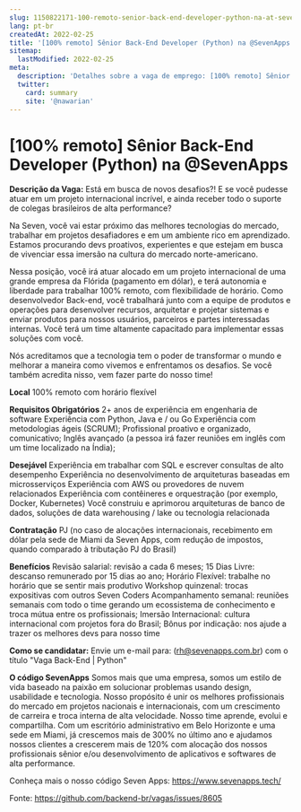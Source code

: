 ```yaml
---
slug: 1150822171-100-remoto-senior-back-end-developer-python-na-at-sevenapps
lang: pt-br
createdAt: 2022-02-25
title: '[100% remoto] Sênior Back-End Developer (Python) na @SevenApps - Vaga de Emprego'
sitemap:
  lastModified: 2022-02-25
meta:
  description: 'Detalhes sobre a vaga de emprego: [100% remoto] Sênior Back-End Developer (Python) na @SevenApps'
  twitter:
    card: summary
    site: '@nawarian'
---
```


# [100% remoto] Sênior Back-End Developer (Python) na @SevenApps

**Descrição da Vaga:**
Está em busca de novos desafios?! E se você pudesse atuar em um projeto internacional incrível, e ainda receber todo o suporte de colegas brasileiros de alta performance?

Na Seven, você vai estar próximo das melhores tecnologias do mercado, trabalhar em projetos desafiadores e em um ambiente rico em aprendizado. Estamos procurando devs proativos, experientes e que estejam em busca de vivenciar essa imersão na cultura do mercado norte-americano.

Nessa posição, você irá atuar alocado em um projeto internacional de uma grande empresa da Flórida (pagamento em dólar), e terá autonomia e liberdade para trabalhar 100% remoto, com flexibilidade de horário. Como desenvolvedor Back-end, você trabalhará junto com a equipe de produtos e operações para desenvolver recursos, arquitetar e projetar sistemas e enviar produtos para nossos usuários, parceiros e partes interessadas internas. Você terá um time altamente capacitado para implementar essas soluções com você.

Nós acreditamos que a tecnologia tem o poder de transformar o mundo e melhorar a maneira como vivemos e enfrentamos os desafios. Se você também acredita nisso, vem fazer parte do nosso time!

**Local**
100% remoto com horário flexível

**Requisitos
Obrigatórios**
2+ anos de experiência em engenharia de software
Experiência com Python, Java e / ou Go
Experiência com metodologias ágeis (SCRUM);
Profissional proativo e organizado, comunicativo;
Inglês avançado (a pessoa irá fazer reuniões em inglês com um time localizado na Índia);

**Desejável**
Experiência em trabalhar com SQL e escrever consultas de alto desempenho
Experiência no desenvolvimento de arquiteturas baseadas em microsserviços
Experiência com AWS ou provedores de nuvem relacionados
Experiência com contêineres e orquestração (por exemplo, Docker, Kubernetes)
Você construiu e aprimorou arquiteturas de banco de dados, soluções de data warehousing / lake ou tecnologia relacionada

**Contratação**
PJ (no caso de alocações internacionais, recebimento em dólar pela sede de Miami da Seven Apps, com redução de impostos, quando comparado à tributação PJ do Brasil)

**Benefícios**
Revisão salarial: revisão a cada 6 meses;
15 Dias Livre: descanso remunerado por 15 dias ao ano;
Horário Flexível: trabalhe no horário que se sentir mais produtivo
Workshop quinzenal: trocas expositivas com outros Seven Coders
Acompanhamento semanal: reuniões semanais com todo o time gerando um ecossistema de conhecimento e troca mútua entre os profissionais;
Imersão Internacional: cultura internacional com projetos fora do Brasil;
Bônus por indicação: nos ajude a trazer os melhores devs para nosso time

**Como se candidatar:**
Envie um e-mail para: ([rh@sevenapps.com.br](mailto:rh@sevenapps.com.br)) com o título "Vaga Back-End | Python"

**O código SevenApps**
Somos mais que uma empresa, somos um estilo de vida baseado na paixão em solucionar problemas usando design, usabilidade e tecnologia. Nosso propósito é unir os melhores profissionais do mercado em projetos nacionais e internacionais, com um crescimento de carreira e troca interna de alta velocidade. Nosso time aprende, evolui e compartilha.
Com um escritório administrativo em Belo Horizonte e uma sede em Miami, já crescemos mais de 300% no último ano e ajudamos nossos clientes a crescerem mais de 120% com alocação dos nossos profissionais sênior e/ou desenvolvimento de aplicativos e softwares de alta performance.

Conheça mais o nosso código Seven Apps: https://www.sevenapps.tech/

Fonte: https://github.com/backend-br/vagas/issues/8605